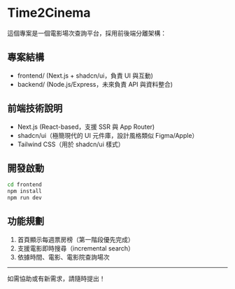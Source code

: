 # Time2Cinema

這個專案是一個電影場次查詢平台，採用前後端分離架構：

## 專案結構

- frontend/  (Next.js + shadcn/ui，負責 UI 與互動)
- backend/   (Node.js/Express，未來負責 API 與資料整合)

## 前端技術說明
- Next.js (React-based，支援 SSR 與 App Router)
- shadcn/ui（極簡現代的 UI 元件庫，設計風格類似 Figma/Apple）
- Tailwind CSS（用於 shadcn/ui 樣式）

## 開發啟動
```sh
cd frontend
npm install
npm run dev
```

## 功能規劃
1. 首頁顯示每週票房榜（第一階段優先完成）
2. 支援電影即時搜尋（incremental search）
3. 依據時間、電影、電影院查詢場次

---

如需協助或有新需求，請隨時提出！
